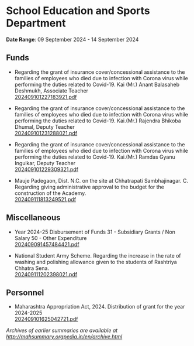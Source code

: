 # School Education and Sports Department

**Date Range**: 09 September 2024 - 14 September 2024


## Funds
- Regarding the grant of insurance cover/concessional assistance to the families of employees who died due to infection with Corona virus while performing the duties related to Covid-19. Kai (Mr.) Anant Balasaheb Deshmukh, Associate Teacher\
  [202409101227183921.pdf](https://gr.maharashtra.gov.in/Site/Upload/Government%20Resolutions/English/202409101227183921.pdf)

- Regarding the grant of insurance cover/concessional assistance to the families of employees who died due to infection with Corona virus while performing the duties related to Covid-19.   Kai.(Mr.) Rajendra Bhikoba Dhumal, Deputy Teacher\
  [202409101231288021.pdf](https://gr.maharashtra.gov.in/Site/Upload/Government%20Resolutions/English/202409101231288021.pdf)

- Regarding the grant of insurance cover/concessional assistance to the families of employees who died due to infection with Corona virus while performing the duties related to Covid-19. Kai.(Mr.) Ramdas Gyanu Ingulkar, Deputy Teacher\
  [202409101229309321.pdf](https://gr.maharashtra.gov.in/Site/Upload/Government%20Resolutions/English/202409101229309321.pdf)

- Mauje Padegaon, Dist. N.C. on the site at Chhatrapati Sambhajinagar. C. Regarding giving administrative approval to the budget for the construction of the Academy.\
  [202409111813249521.pdf](https://gr.maharashtra.gov.in/Site/Upload/Government%20Resolutions/English/202409111813249521.pdf)

## Miscellaneous
- Year 2024-25 Disbursement of Funds 31 - Subsidiary Grants / Non Salary 50 - Other Expenditure\
  [202409091457484421.pdf](https://gr.maharashtra.gov.in/Site/Upload/Government%20Resolutions/English/202409091457484421.....pdf)

- National Student Army Scheme. Regarding the increase in the rate of washing and polishing allowance given to the students of Rashtriya Chhatra Sena.\
  [202409111202398021.pdf](https://gr.maharashtra.gov.in/Site/Upload/Government%20Resolutions/English/202409111202398021.pdf)

## Personnel
- Maharashtra Appropriation Act, 2024. Distribution of grant for the year 2024-2025\
  [202409101625042721.pdf](https://gr.maharashtra.gov.in/Site/Upload/Government%20Resolutions/English/202409101625042721.pdf)


*Archives of earlier summaries are available at http://mahsummary.orgpedia.in/en/archive.html*